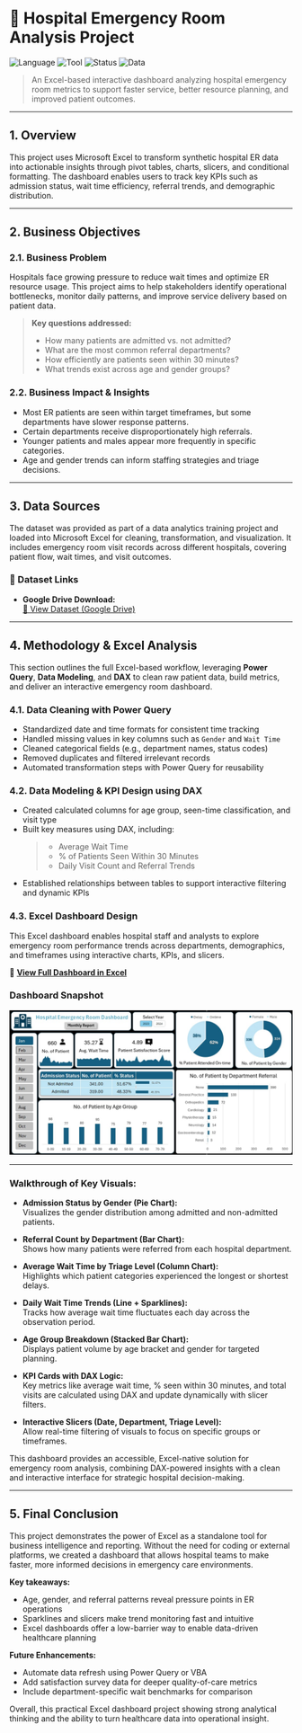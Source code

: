 # 🏥 Hospital Emergency Room Analysis Project  
![Language](https://img.shields.io/badge/Language-Excel-16A085)
![Tool](https://img.shields.io/badge/Visualization-Excel%20Dashboard-F39C12)
![Status](https://img.shields.io/badge/Project-Completed-brightgreen)
![Data](https://img.shields.io/badge/Data-Hospital--ER--Synthetic-red)

> An Excel-based interactive dashboard analyzing hospital emergency room metrics to support faster service, better resource planning, and improved patient outcomes.

---

## 1. Overview

This project uses Microsoft Excel to transform synthetic hospital ER data into actionable insights through pivot tables, charts, slicers, and conditional formatting. The dashboard enables users to track key KPIs such as admission status, wait time efficiency, referral trends, and demographic distribution.

---

## 2. Business Objectives

### 2.1. Business Problem

Hospitals face growing pressure to reduce wait times and optimize ER resource usage. This project aims to help stakeholders identify operational bottlenecks, monitor daily patterns, and improve service delivery based on patient data.

> **Key questions addressed:**
> - How many patients are admitted vs. not admitted?
> - What are the most common referral departments?
> - How efficiently are patients seen within 30 minutes?
> - What trends exist across age and gender groups?

### 2.2. Business Impact & Insights

- Most ER patients are seen within target timeframes, but some departments have slower response patterns.  
- Certain departments receive disproportionately high referrals.  
- Younger patients and males appear more frequently in specific categories.  
- Age and gender trends can inform staffing strategies and triage decisions.

---

## 3. Data Sources

The dataset was provided as part of a data analytics training project and loaded into Microsoft Excel for cleaning, transformation, and visualization. It includes emergency room visit records across different hospitals, covering patient flow, wait times, and visit outcomes.

### 🔗 Dataset Links

- **Google Drive Download:**  
  [📁 View Dataset (Google Drive)](https://drive.google.com/file/d/1I_20JL8KP-muDr5hxVLW_2rjiobIIdiV/view?usp=sharing)

---

## 4. Methodology & Excel Analysis

This section outlines the full Excel-based workflow, leveraging **Power Query**, **Data Modeling**, and **DAX** to clean raw patient data, build metrics, and deliver an interactive emergency room dashboard.

### 4.1. Data Cleaning with Power Query

- Standardized date and time formats for consistent time tracking  
- Handled missing values in key columns such as `Gender` and `Wait Time`  
- Cleaned categorical fields (e.g., department names, status codes)  
- Removed duplicates and filtered irrelevant records  
- Automated transformation steps with Power Query for reusability  

### 4.2. Data Modeling & KPI Design using DAX

- Created calculated columns for age group, seen-time classification, and visit type  
- Built key measures using DAX, including:
  > - Average Wait Time  
  > - % of Patients Seen Within 30 Minutes  
  > - Daily Visit Count and Referral Trends  
- Established relationships between tables to support interactive filtering and dynamic KPIs  

### 4.3. Excel Dashboard Design

This Excel dashboard enables hospital staff and analysts to explore emergency room performance trends across departments, demographics, and timeframes using interactive charts, KPIs, and slicers.

🔗 **[View Full Dashboard in Excel](https://project.novypro.com/ud876F)**

### Dashboard Snapshot

![Hospital Emergency Dashboard](https://github.com/annievu22/Hospital_Emergency_Room_Project/blob/main/Hospital%20ER%20Project%20-%20Excel%20Dashboard%20Snapshot.jpeg)

---

### Walkthrough of Key Visuals:

* **Admission Status by Gender (Pie Chart):**  
  Visualizes the gender distribution among admitted and non-admitted patients.

* **Referral Count by Department (Bar Chart):**  
  Shows how many patients were referred from each hospital department.

* **Average Wait Time by Triage Level (Column Chart):**  
  Highlights which patient categories experienced the longest or shortest delays.

* **Daily Wait Time Trends (Line + Sparklines):**  
  Tracks how average wait time fluctuates each day across the observation period.

* **Age Group Breakdown (Stacked Bar Chart):**  
  Displays patient volume by age bracket and gender for targeted planning.

* **KPI Cards with DAX Logic:**  
  Key metrics like average wait time, % seen within 30 minutes, and total visits are calculated using DAX and update dynamically with slicer filters.

* **Interactive Slicers (Date, Department, Triage Level):**  
  Allow real-time filtering of visuals to focus on specific groups or timeframes.

This dashboard provides an accessible, Excel-native solution for emergency room analysis, combining DAX-powered insights with a clean and interactive interface for strategic hospital decision-making.


---

## 5. Final Conclusion

This project demonstrates the power of Excel as a standalone tool for business intelligence and reporting. Without the need for coding or external platforms, we created a dashboard that allows hospital teams to make faster, more informed decisions in emergency care environments.

**Key takeaways:**
- Age, gender, and referral patterns reveal pressure points in ER operations  
- Sparklines and slicers make trend monitoring fast and intuitive  
- Excel dashboards offer a low-barrier way to enable data-driven healthcare planning

**Future Enhancements:**
- Automate data refresh using Power Query or VBA  
- Add satisfaction survey data for deeper quality-of-care metrics  
- Include department-specific wait benchmarks for comparison

Overall, this practical Excel dashboard project showing strong analytical thinking and the ability to turn healthcare data into operational insight.
